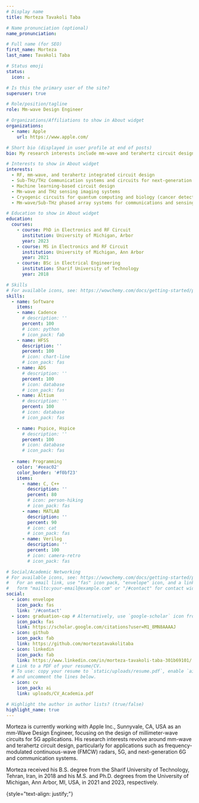 ```yaml
---
# Display name
title: Morteza Tavakoli Taba

# Name pronunciation (optional)
name_pronunciation:

# Full name (for SEO)
first_name: Morteza 
last_name: Tavakoli Taba

# Status emoji
status:
  icon: ☕️

# Is this the primary user of the site?
superuser: true

# Role/position/tagline
role: Mm-wave Design Engineer

# Organizations/Affiliations to show in About widget
organizations:
  - name: Apple
    url: https://www.apple.com/

# Short bio (displayed in user profile at end of posts)
bio: My research interests include mm-wave and terahertz circuit design.

# Interests to show in About widget
interests:
  - RF, mm-wave, and terahertz integrated circuit design
  - Sub-THz/THz Communication systems and circuits for next-generation 6G
  - Machine learning-based circuit design
  - Mm-wave and THz sensing imaging systems
  - Cryogenic circuits for quantum computing and biology (cancer detection)
  - Mm-wave/Sub-THz phased array systems for communications and sensing

# Education to show in About widget
education:
  courses:
    - course: PhD in Electronics and RF Circuit
      institution: University of Michigan, Arbor
      year: 2023
    - course: MS in Electronics and RF Circuit
      institution: University of Michigan, Ann Arbor
      year: 2021
    - course: BSc in Electrical Engineering
      institution: Sharif University of Technology
      year: 2018

# Skills
# For available icons, see: https://wowchemy.com/docs/getting-started/page-builder/#icons
skills:
  - name: Software
    items: 
    - name: Cadence
      # description: ''
      percent: 100
      # icon: python
      # icon_pack: fab
    - name: HFSS
      description: ''
      percent: 100
      # icon: chart-line
      # icon_pack: fas
    - name: ADS
      # description: ''
      percent: 100
      # icon: database
      # icon_pack: fas
    - name: Altium
      # description: ''
      percent: 100
      # icon: database
      # icon_pack: fas

    - name: Pspice, Hspice
      # description: ''
      percent: 100
      # icon: database
      # icon_pack: fas
    
  - name: Programming
    color: '#eeac02'
    color_border: '#f0bf23'
    items:
      - name: C, C++
        description: ''
        percent: 80
        # icon: person-hiking
        # icon_pack: fas
      - name: MATLAB
        description: ''
        percent: 90
        # icon: cat
        # icon_pack: fas
      - name: Verilog
        description: ''
        percent: 100
        # icon: camera-retro
        # icon_pack: fas

# Social/Academic Networking
# For available icons, see: https://wowchemy.com/docs/getting-started/page-builder/#icons
#   For an email link, use "fas" icon pack, "envelope" icon, and a link in the
#   form "mailto:your-email@example.com" or "/#contact" for contact widget.
social:
  - icon: envelope
    icon_pack: fas
    link: '/#contact'
  - icon: graduation-cap # Alternatively, use `google-scholar` icon from `ai` icon pack
    icon_pack: fas
    link: https://scholar.google.com/citations?user=M1_8MN8AAAAJ
  - icon: github
    icon_pack: fab
    link: https://github.com/mortezatavakolitaba
  - icon: linkedin
    icon_pack: fab
    link: https://www.linkedin.com/in/morteza-tavakoli-taba-301b69101/
  # Link to a PDF of your resume/CV.
  # To use: copy your resume to `static/uploads/resume.pdf`, enable `ai` icons in `params.yaml`,
  # and uncomment the lines below.
  - icon: cv
    icon_pack: ai
    link: uploads/CV_Academia.pdf

# Highlight the author in author lists? (true/false)
highlight_name: true
---
```


Morteza is currently working with Apple Inc., Sunnyvale, CA, USA as an mm-Wave Design Engineer, focusing on the design of millimeter-wave circuits for 5G applications. His research interests revolve around mm-wave and terahertz circuit design, particularly for applications such as frequency-modulated continuous-wave (FMCW) radars, 5G, and next-generation 6G and communication systems.


Morteza received his B.S. degree from the Sharif University of Technology, Tehran, Iran, in 2018 and his M.S. and Ph.D. degrees from the University of Michigan, Ann Arbor, MI, USA, in 2021 and 2023, respectively.

{style="text-align: justify;"}
